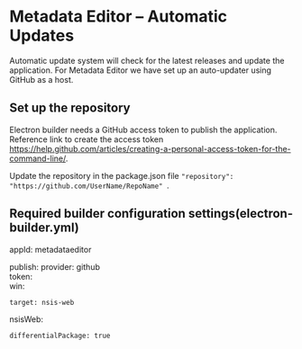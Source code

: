 # Metadata Editor – Automatic Updates

Automatic update system will check for the latest releases and update the application. For Metadata Editor we have set up an auto-updater using GitHub as a host.

## Set up the repository

Electron builder needs a GitHub access token to publish the application. Reference link to create the access token https://help.github.com/articles/creating-a-personal-access-token-for-the-command-line/.

Update the repository in the package.json file `"repository": "https://github.com/UserName/RepoName" `.

## Required builder configuration settings(electron-builder.yml)

appId: metadataeditor

publish:
    provider: github    
    token: <access-tocken>    
win:

    target: nsis-web
    
nsisWeb:

    differentialPackage: true
